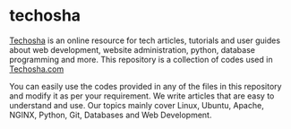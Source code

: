 # techosha
[Techosha](https://techosha.com) is an online resource for tech articles, tutorials and user guides about web development, website administration, python, database programming and more.
This repository is a collection of codes used in [Techosha.com](https://techosha.com)

You can easily use the codes provided in any of the files in this repository and modify it as per your requirement. We write articles that are easy to understand and use. Our topics mainly cover Linux, Ubuntu, Apache, NGINX, Python, Git, Databases and Web Development.
